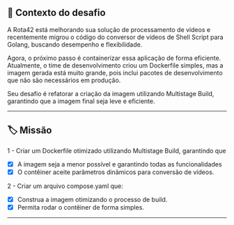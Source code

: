## 📝 Contexto do desafio

A Rota42 está melhorando sua solução de processamento de vídeos e recentemente migrou o código do conversor de vídeos de Shell Script para Golang, buscando desempenho e flexibilidade.

Agora, o próximo passo é containerizar essa aplicação de forma eficiente. Atualmente, o time de desenvolvimento criou um Dockerfile simples, mas a imagem gerada está muito grande, pois inclui pacotes de desenvolvimento que não são necessários em produção.

Seu desafio é refatorar a criação da imagem utilizando Multistage Build, garantindo que a imagem final seja leve e eficiente.

---

## 🏷️ Missão

1 - Criar um Dockerfile otimizado utilizando Multistage Build, garantindo que
- [x] A imagem seja a menor possível e garantindo todas as funcionalidades
- [x] O contêiner aceite parâmetros dinâmicos para conversão de vídeos.

2 - Criar um arquivo compose.yaml que:
- [x] Construa a imagem otimizando o processo de build.
- [x] Permita rodar o contêiner de forma simples.

---